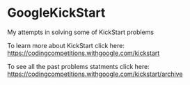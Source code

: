# GoogleKickStart
My attempts in solving some of KickStart problems

To learn more about KickStart click here: https://codingcompetitions.withgoogle.com/kickstart 

To see all the past problems statments click here: https://codingcompetitions.withgoogle.com/kickstart/archive
